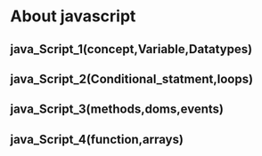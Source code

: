# About javascript
## **java_Script_1(concept,Variable,Datatypes)**
## **java_Script_2(Conditional_statment,loops)**
## **java_Script_3(methods,doms,events)**
## **java_Script_4(function,arrays)**


